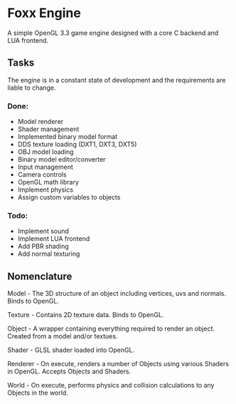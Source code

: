 # Foxx Engine

A simple OpenGL 3.3 game engine designed with a core C backend and LUA frontend.

## Tasks

The engine is in a constant state of development and the requirements are liable to change.

### Done:
- Model renderer
- Shader management
- Implemented binary model format
- DDS texture loading (DXT1, DXT3, DXT5)
- OBJ model loading
- Binary model editor/converter
- Input management
- Camera controls
- OpenGL math library
- Implement physics
- Assign custom variables to objects

### Todo:
- Implement sound
- Implement LUA frontend
- Add PBR shading
- Add normal texturing

## Nomenclature

Model - The 3D structure of an object including vertices, uvs and normals. Binds to OpenGL.

Texture - Contains 2D texture data. Binds to OpenGL.

Object - A wrapper containing everything required to render an object. Created from a model and/or textues.

Shader - GLSL shader loaded into OpenGL.

Renderer - On execute, renders a number of Objects using various Shaders in OpenGL. Accepts Objects and Shaders.

World - On execute, performs physics and collision calculations to any Objects in the world.